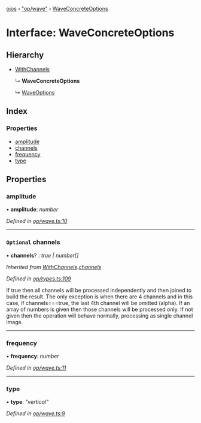 [ojos](../README.md) › ["op/wave"](../modules/_op_wave_.md) › [WaveConcreteOptions](_op_wave_.waveconcreteoptions.md)

# Interface: WaveConcreteOptions

## Hierarchy

* [WithChannels](_op_types_.withchannels.md)

  ↳ **WaveConcreteOptions**

  ↳ [WaveOptions](_op_wave_.waveoptions.md)

## Index

### Properties

* [amplitude](_op_wave_.waveconcreteoptions.md#amplitude)
* [channels](_op_wave_.waveconcreteoptions.md#optional-channels)
* [frequency](_op_wave_.waveconcreteoptions.md#frequency)
* [type](_op_wave_.waveconcreteoptions.md#type)

## Properties

###  amplitude

• **amplitude**: *number*

*Defined in [op/wave.ts:10](https://github.com/cancerberoSgx/mirada/blob/3544b58/ojos/src/op/wave.ts#L10)*

___

### `Optional` channels

• **channels**? : *true | number[]*

*Inherited from [WithChannels](_op_types_.withchannels.md).[channels](_op_types_.withchannels.md#optional-channels)*

*Defined in [op/types.ts:109](https://github.com/cancerberoSgx/mirada/blob/3544b58/ojos/src/op/types.ts#L109)*

If true then all channels will be processed independently and then joined to build the result. The only
exception is when there are 4 channels and in this case, if channels===true, the last 4th channel will be
omitted (alpha). If an array of numbers is given then those channels will be processed only. If not given
then the operation will behave normally, processing as single channel image.

___

###  frequency

• **frequency**: *number*

*Defined in [op/wave.ts:11](https://github.com/cancerberoSgx/mirada/blob/3544b58/ojos/src/op/wave.ts#L11)*

___

###  type

• **type**: *"vertical"*

*Defined in [op/wave.ts:9](https://github.com/cancerberoSgx/mirada/blob/3544b58/ojos/src/op/wave.ts#L9)*
